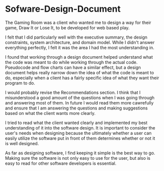 # Sofware-Design-Document
The Gaming Room was a client who wanted me to design a way for their game, Draw It or Lose It, to be developed for web based play. 

I felt that I did particularly well with the executive summary, the design constraints, system architecture, and domain model. While I didn't answer everything perfectly, I felt it was the area I had the most understanding in.

I found that working through a design document helped understand what the code was meant to do while working through the actual code. Pseudocode and flow charts can have a similar effect, but a design document helps really narrow down the idea of what the code is meant to do, especially when a client has a fairly specific idea of what they want their program to do.

I would probably revise the Recommendations section. I think that I misunderstood a good amount of the questions when I was going through and answering most of them. In future I would read them more cawrefully and ensure that I am answering the questions and making suggestions based on what the client wants more clearly.

I tried to read what the client wanted clearly and implemented my best understanding of it into the software design. It is important to consider the user's needs when designing because the ultimately whether a user can easily utilize the software put in front of them determines whether or not it is well designed.

As far as designing software, I find keeping it simple is the best way to go. Making sure the software is not only easy to use for the user, but also is easy to read for other software developers is essential. 

